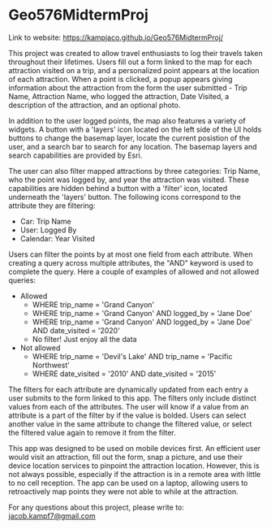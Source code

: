 # Geo576MidtermProj

Link to website: https://kampjaco.github.io/Geo576MidtermProj/

This project was created to allow travel enthusiasts to log their travels taken throughout their lifetimes.  Users fill out a form linked to the map for each attraction visited on a trip, and a personalized point appears at the location of each attraction.  When a point is clicked, a popup appears giving information about the attraction from the form the user submitted - Trip Name, Attraction Name, who logged the attraction, Date Visited, a description of the attraction, and an optional photo.

In addition to the user logged points, the map also features a variety of widgets.  A button with a 'layers' icon located on the left side of the UI holds buttons to change the basemap layer, locate the current posistion of the user, and a search bar to search for any location.  The basemap layers and search capabilities are provided by Esri.

The user can also filter mapped attractions by three categories: Trip Name, who the point was logged by, and year the attraction was visited.  These capabilities are hidden behind a button with a 'filter' icon, located underneath the 'layers' button.  The following icons correspond to the attribute they are filtering:
- Car: Trip Name
- User: Logged By
- Calendar: Year Visited

Users can filter the points by at most one field from each attribute.  When creating a query across multiple attributes, the "AND" keyword is used to complete the query.  Here a couple of examples of allowed and not allowed queries:

- Allowed
    - WHERE trip_name = 'Grand Canyon'
    - WHERE trip_name = 'Grand Canyon' AND logged_by = 'Jane Doe'
    - WHERE trip_name = 'Grand Canyon' AND logged_by = 'Jane Doe' AND date_visited = '2020'
    - No filter!  Just enjoy all the data
- Not allowed
    - WHERE trip_name = 'Devil's Lake' AND trip_name = 'Pacific Northwest'
    - WHERE date_visited = '2010' AND date_visited = '2015'

The filters for each attribute are dynamically updated from each entry a user submits to the form linked to this app.  The filters only include distinct values from each of the attributes.  The user will know if a value from an attribute is a part of the filter by if the value is bolded.  Users can select another value in the same attribute to change the filtered value, or select the filtered value again to remove it from the filter.

This app was designed to be used on mobile devices first.  An efficient user would visit an attraction, fill out the form, snap a picture, and use their device location services to pinpoint the attraction location.  However, this is not always possible, especially if the attraction is in a remote area with little to no cell reception.  The app can be used on a laptop, allowing users to retroactively map points they were not able to while at the attraction.

For any questions about this project, please write to: jacob.kampf7@gmail.com
